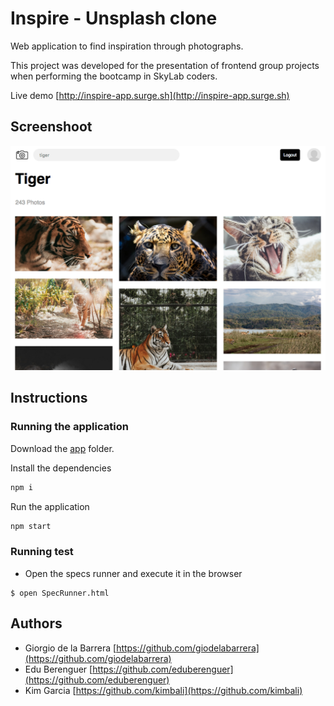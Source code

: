 
# Inspire - Unsplash clone

Web application to find inspiration through photographs.

This project was developed for the presentation of frontend group projects when performing the bootcamp in SkyLab coders.

Live demo [http://inspire-app.surge.sh](http://inspire-app.surge.sh)

## Screenshoot

![](./screenshoot.png)

## Instructions

### Running the application

Download the [app](./app) folder.

Install the dependencies

```sh
npm i
```

Run the application

```sh
npm start
```

### Running test

- Open the specs runner and execute it in the browser

````
$ open SpecRunner.html
````

## Authors

- Giorgio de la Barrera [https://github.com/giodelabarrera](https://github.com/giodelabarrera)
- Edu Berenguer [https://github.com/eduberenguer](https://github.com/eduberenguer)
- Kim Garcia [https://github.com/kimbali](https://github.com/kimbali)